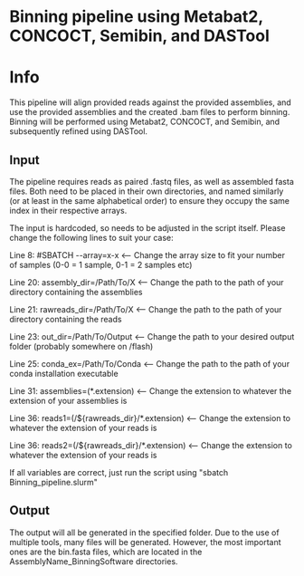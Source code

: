 # Binning pipeline using Metabat2, CONCOCT, Semibin, and DASTool
# Info
This pipeline will align provided reads against the provided assemblies, and use the provided assemblies
and the created .bam files to perform binning. Binning will be performed using Metabat2, CONCOCT, and Semibin,
and subsequently refined using DASTool.


## Input
The pipeline requires reads as paired .fastq files, as well as assembled fasta files.
Both need to be placed in their own directories, and named similarly (or at least in the same alphabetical order) to ensure they occupy the same index in their respective arrays.


The input is hardcoded, so needs to be adjusted in the script itself.
Please change the following lines to suit your case:

Line 8: #SBATCH --array=x-x <-- Change the array size to fit your number of samples (0-0 = 1 sample, 0-1 = 2 samples etc)

Line 20: assembly_dir=/Path/To/X <-- Change the path to the path of your directory containing the assemblies

Line 21: rawreads_dir=/Path/To/X <-- Change the path to the path of your directory containing the reads

Line 23: out_dir=/Path/To/Output <-- Change the path to your desired output folder (probably somewhere on /flash)

Line 25: conda_ex=/Path/To/Conda <-- Change the path to the path of your conda installation executable

Line 31: assemblies=(\*.extension) <-- Change the extension to whatever the extension of your assemblies is

Line 36: reads1=(/${rawreads_dir}/\*.extension) <-- Change the extension to whatever the extension of your reads is

Line 36: reads2=(/${rawreads_dir}/\*.extension) <-- Change the extension to whatever the extension of your reads is


If all variables are correct, just run the script using "sbatch Binning_pipeline.slurm"

## Output
The output will all be generated in the specified folder. Due to the use of multiple tools, many files will be generated. However, the most important ones are the bin.fasta files, 
which are located in the AssemblyName_BinningSoftware directories.
